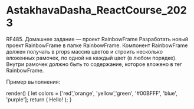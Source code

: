 # AstakhavaDasha_ReactCourse_2023

RF485. Домашнее задание — проект RainbowFrame
Разработать новый проект RainbowFrame в папке RainbowFrame.
Компонент RainbowFrame должен получать в props массив цветов и строить несколько вложенных рамочек, по одной на каждый цвет (в любом порядке). Внутри рамочек должно быть то содержание, которое вложено в тег RainbowFrame.

Пример выполнения:

render() {
  let colors = ['red','orange', 'yellow','green', '#00BFFF', 'blue', 'purple'];
  return (
    <RainbowFrame colors={colors}>
      Hello!
    </RainbowFrame>
  );
}

